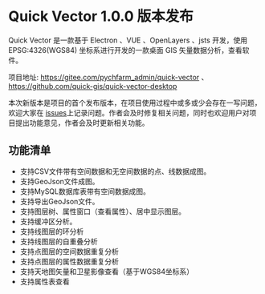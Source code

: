 # Quick Vector 1.0.0 版本发布

Quick Vector 是一款基于 Electron 、VUE 、OpenLayers 、jsts 开发，使用 EPSG:4326(WGS84) 坐标系进行开发的一款桌面 GIS 矢量数据分析，查看软件。

项目地址: https://gitee.com/pychfarm_admin/quick-vector 、https://github.com/quick-gis/quick-vector-desktop



本次新版本是项目的首个发布版本，在项目使用过程中或多或少会存在一写问题，欢迎大家在 [issues](https://gitee.com/pychfarm_admin/quick-vector/issues)上记录问题。作者会及时修复相关问题，同时也欢迎用户对项目提出功能意见，作者会及时更新相关功能。



## 功能清单

-   支持CSV文件带有空间数据和无空间数据的点、线数据成图。
-   支持GeoJson文件成图。
-   支持MySQL数据库表带有空间数据成图。
-   支持导出GeoJson文件。
-   支持图层树、属性窗口（查看属性）、居中显示图层。
-   支持缓冲区分析。
-   支持线图层的环分析
-   支持线图层的自重叠分析
-   支持点图层的空间数据重复分析
-   支持点图层的属性数据重复分析
-   支持天地图矢量和卫星影像查看（基于WGS84坐标系）
-   支持属性表查看
